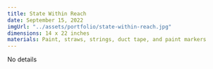 ```yaml
---
title: State Within Reach
date: September 15, 2022
imgUrl: "../assets/portfolio/state-within-reach.jpg"
dimensions: 14 x 22 inches
materials: Paint, straws, strings, duct tape, and paint markers
---
```


No details